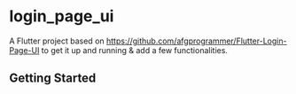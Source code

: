 # login_page_ui

A Flutter project based on https://github.com/afgprogrammer/Flutter-Login-Page-UI to get it up and running & add a few functionalities.

## Getting Started
